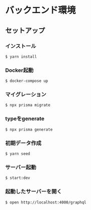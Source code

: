 # バックエンド環境

## セットアップ

### インストール
```shell
$ yarn install
```

### Docker起動
```shell
$ docker-compose up
```

### マイグレーション
```shell
$ npx prisma migrate
```

### typeをgenerate
```shell
$ npx prisma generate
```

### 初期データ作成
```shell
$ yarn seed
```

### サーバー起動
```shell
$ start:dev
```
### 起動したサーバーを開く
```shell
$ open http://localhost:4000/graphql
```